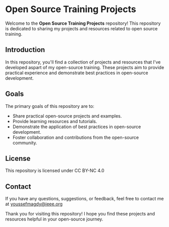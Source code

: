 # Open Source Training Projects  
Welcome to the **Open Source Training Projects** repository! This repository is dedicated to sharing my projects and resources related to open source training.  
## Introduction 
In this repository, you'll find a collection of projects and resources that I've developed aspart of my open-source training. These projects aim to provide practical experience and demonstrate best practices in open-source development.

## Goals 

The primary goals of this repository are to:

- Share practical open-source projects and examples.
- Provide learning resources and tutorials.
- Demonstrate the application of best practices in open-source development.
- Foster collaboration and contributions from the open-source community.

## License

This repository is licensed under CC BY-NC 4.0

## Contact

If you have any questions, suggestions, or feedback, feel free to contact me at youssefmagdy@ieee.org

Thank you for visiting this repository! I hope you find these projects and resources helpful in your open-source journey.
